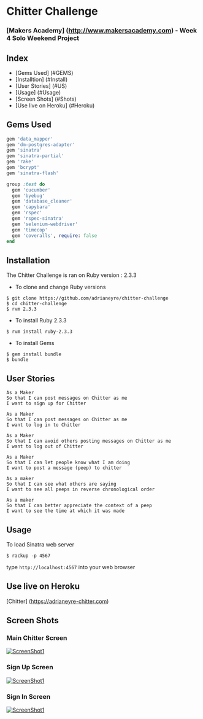 # Chitter Challenge
### [Makers Academy] (http://www.makersacademy.com) - Week 4 Solo Weekend Project

## Index
* [Gems Used] (#GEMS)
* [Installtion] (#Install)
* [User Stories] (#US)
* [Usage] (#Usage)
* [Screen Shots] (#Shots)
* [Use live on Heroku] (#Heroku)

## <a name="GEMS">Gems Used</a>
```ruby
gem 'data_mapper'
gem 'dm-postgres-adapter'
gem 'sinatra'
gem 'sinatra-partial'
gem 'rake'
gem 'bcrypt'
gem 'sinatra-flash'

group :test do
  gem 'cucumber'
  gem 'byebug'
  gem 'database_cleaner'
  gem 'capybara'
  gem 'rspec'
  gem 'rspec-sinatra'
  gem 'selenium-webdriver'
  gem 'timecop'
  gem 'coveralls', require: false
end
```

## <a name="Install">Installation</a>
The Chitter Challenge is ran on Ruby version : 2.3.3

* To clone and change Ruby versions
```shell
$ git clone https://github.com/adrianeyre/chitter-challenge
$ cd chitter-challenge
$ rvm 2.3.3
```
* To install Ruby 2.3.3
```shell
$ rvm install ruby-2.3.3
```
* To install Gems
```shell
$ gem install bundle
$ bundle
```

## <a name="US">User Stories</a>
```
As a Maker
So that I can post messages on Chitter as me
I want to sign up for Chitter

As a Maker
So that I can post messages on Chitter as me
I want to log in to Chitter

As a Maker
So that I can avoid others posting messages on Chitter as me
I want to log out of Chitter

As a Maker
So that I can let people know what I am doing  
I want to post a message (peep) to chitter

As a maker
So that I can see what others are saying  
I want to see all peeps in reverse chronological order

As a maker
So that I can better appreciate the context of a peep
I want to see the time at which it was made
```

## <a name="Usage">Usage</a>
To load Sinatra web server
```shell
$ rackup -p 4567
```
type `http://localhost:4567` into your web browser

## <a name="Heroku">Use live on Heroku</a>

[Chitter] (https://adrianeyre-chitter.com)

## <a name="Shots">Screen Shots</a>
### Main Chitter Screen
[![ScreenShot1](https://raw.githubusercontent.com/adrianeyre/chitter-challenge/master/images/screenshot1.png)](https://raw.githubusercontent.com/adrianeyre/chitter-challenge/master/images/screenshot1.png "Screen Shot 1")

### Sign Up Screen
[![ScreenShot1](https://raw.githubusercontent.com/adrianeyre/chitter-challenge/master/images/screenshot2.png)](https://raw.githubusercontent.com/adrianeyre/chitter-challenge/master/images/screenshot2.png "Screen Shot 2")

### Sign In Screen
[![ScreenShot1](https://raw.githubusercontent.com/adrianeyre/chitter-challenge/master/images/screenshot3.png)](https://raw.githubusercontent.com/adrianeyre/chitter-challenge/master/images/screenshot3.png "Screen Shot 3")

